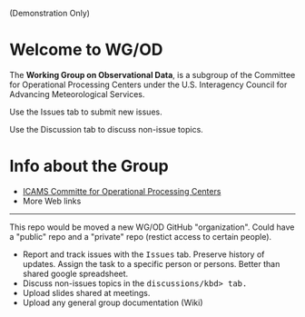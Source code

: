 (Demonstration Only)

# Welcome to WG/OD
The **Working Group on Observational Data**, is a subgroup of the Committee for Operational Processing Centers under the U.S. Interagency Council for Advancing Meteorological Services.


Use the Issues tab to submit new issues.

Use the Discussion tab to discuss non-issue topics.

# Info about the Group
- [ICAMS Committe for Operational Processing Centers](https://www.icams-portal.gov/resources/ofcm/groups/copc/copc.htm)
- More Web links



---

This repo would be moved a new WG/OD GitHub "organization". Could have a "public" repo and a "private" repo (restict access to certain people).

- Report and track issues with the <kbd>Issues</kbd> tab. Preserve history of updates. Assign the task to a specific person or persons. Better than shared google spreadsheet.
- Discuss non-issues topics in the <kbd>discussions/kbd> tab.
- Upload slides shared at meetings.
- Upload any general group documentation (Wiki)
